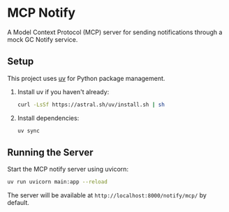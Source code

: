 # MCP Notify

A Model Context Protocol (MCP) server for sending notifications through a mock GC Notify service.

## Setup

This project uses [uv](https://github.com/astral-sh/uv) for Python package management.

1. Install uv if you haven't already:
   ```bash
   curl -LsSf https://astral.sh/uv/install.sh | sh
   ```

2. Install dependencies:
   ```bash
   uv sync
   ```

## Running the Server

Start the MCP notify server using uvicorn:

```bash
uv run uvicorn main:app --reload
```

The server will be available at `http://localhost:8000/notify/mcp/` by default.
